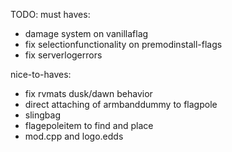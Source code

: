 TODO:
must haves:
- damage system on vanillaflag
- fix selectionfunctionality on premodinstall-flags
- fix serverlogerrors

nice-to-haves:
- fix rvmats dusk/dawn behavior
- direct attaching of armbanddummy to flagpole
- slingbag
- flagepoleitem to find and place
- mod.cpp and logo.edds
